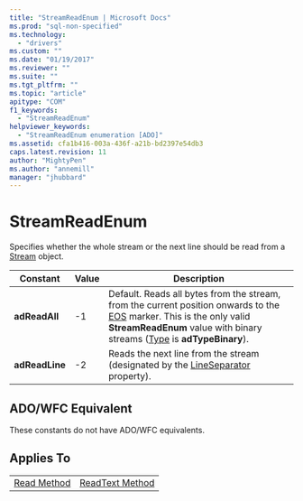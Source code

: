 ```yaml
---
title: "StreamReadEnum | Microsoft Docs"
ms.prod: "sql-non-specified"
ms.technology:
  - "drivers"
ms.custom: ""
ms.date: "01/19/2017"
ms.reviewer: ""
ms.suite: ""
ms.tgt_pltfrm: ""
ms.topic: "article"
apitype: "COM"
f1_keywords: 
  - "StreamReadEnum"
helpviewer_keywords: 
  - "StreamReadEnum enumeration [ADO]"
ms.assetid: cfa1b416-003a-436f-a21b-bd2397e54db3
caps.latest.revision: 11
author: "MightyPen"
ms.author: "annemill"
manager: "jhubbard"
---
```

# StreamReadEnum
Specifies whether the whole stream or the next line should be read from a [Stream](../../../ado/reference/ado-api/stream-object-ado.md) object.  
  
|Constant|Value|Description|  
|--------------|-----------|-----------------|  
|**adReadAll**|-1|Default. Reads all bytes from the stream, from the current position onwards to the [EOS](../../../ado/reference/ado-api/eos-property.md) marker. This is the only valid **StreamReadEnum** value with binary streams ([Type](../../../ado/reference/ado-api/type-property-ado-stream.md) is **adTypeBinary**).|  
|**adReadLine**|-2|Reads the next line from the stream (designated by the [LineSeparator](../../../ado/reference/ado-api/lineseparator-property-ado.md) property).|  
  
## ADO/WFC Equivalent  
 These constants do not have ADO/WFC equivalents.  
  
## Applies To  
  
|||  
|-|-|  
|[Read Method](../../../ado/reference/ado-api/read-method.md)|[ReadText Method](../../../ado/reference/ado-api/readtext-method.md)|